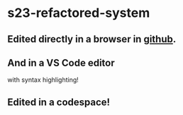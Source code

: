 # s23-refactored-system

## Edited directly in a browser in [github](https://github.com).

## And in a VS Code editor

with syntax highlighting!

## Edited in a codespace!